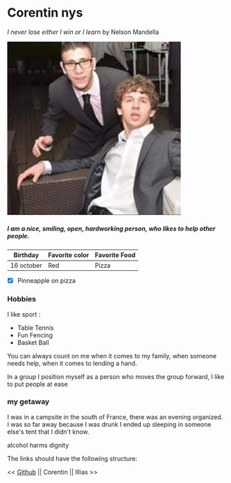 # Corentin nys  

*I never lose either I win or I learn* by Nelson Mandella

![profils logo](profils.jpg)


##### I am a nice, smiling, open, hardworking person, who likes to help other people.

Birthday  | Favorite color | Favorite Food
--------- | ---------------|--------------
16 october|  Red           | Pizza

 - [x] Pinneapple on pizza

### Hobbies

I like sport :
- Table Tennis 
- Fun Fencing
- Basket Ball


You can always count on me when it comes to my family, when someone needs help, when it comes to lending a hand.

In a group I position myself as a person who moves the group forward, I like to put people at ease


### my getaway

I was in a campsite in the south of France, there was an evening organized. I was so far away because I was drunk I ended up sleeping in someone else's tent that I didn't know.


alcohol harms dignity

The links should have the following structure:

<< [Github](http://github.com) || Corentin || Illias >>